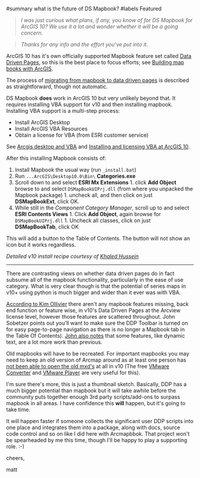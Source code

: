 ﻿#summary what is the future of DS Mapbook?
#labels Featured

> _I was just curious what plans, if any, you know of for DS Mapbook for ArcGIS 10?  We use it a lot and wonder whether it will be a going concern._

> _Thanks for any info and the effort you've put into it._

ArcGIS 10 has it's own officially supported Mapbook feature set called [Data Driven Pages](http://blogs.esri.com/Dev/blogs/arcgisdesktop/archive/2010/01/22/Data-Driven-Pages.aspx), so this is the best place to focus efforts; see [Building map books with ArcGIS](http://help.arcgis.com/en/arcgisdesktop/10.0/help/index.html#//00s90000002s000000.htm).

The process of [migrating from mapbook to data driven pages](http://blogs.esri.com/Dev/blogs/arcgisdesktop/archive/2010/12/29/Migrating-DSMapBooks-to-Data-Driven-Pages.aspx) is described as straightforward, though not automatic.

DS Mapbook **does** work in ArcGIS 10 but very unlikely beyond that. It requires installing VBA support for v10 and then installing mapbook. Installing VBA support is a multi-step process:

  * Install ArcGIS Desktop
  * Install ArcGIS VBA Resources
  * Obtain a license for VBA (from ESRI customer service)

See [Arcgis desktop and VBA](http://www.google.com/url?sa=D&q=http://blogs.esri.com/dev/blogs/arcgisdesktop/archive/2009/10/28/arcgis-desktop-and-vba_3f00_.aspx) and [Installing and licensing VBA at ArcGIS 10](http://www.google.com/url?sa=D&q=http://help.arcgis.com/en/sdk/10.0/vba_desktop/conceptualhelp/index.html%23//000100000130000000).

After this installing Mapbook consists of:

  1. Install Mapbook the usual way (run `_install.bat`)
  1. Run `...ArcGIS\Desktop10.0\Bin\` **Categories.exe**
  1. Scroll down to and select **ESRI Mx Extensions**
    1. click **Add Object** browse to and select `DSMapBookUIPrj.dll` (from where you unpacked the Mapbook package)
    1. uncheck all, and then click on just **DSMapBookExt**, click OK.
  1. While still in the _Component Category Manager_, scroll up to and select **ESRI Contents Views**
    1. Click **Add Object**, again browse for `DSMapBookUIPrj.dll`
    1. Uncheck all classes, click on just **DSMapBookTab**, click OK

This will add a button to the Table of Contents. The button will not show an icon but it works regardless.

_Detailed v10 install recipe courtesy of [Khaled Hussein](http://forums.arcgis.com/threads/8253-Arc-GIS-10-and-Map-Book-DS?p=196333&viewfull=1#post196333)_


---


There are contrasting views on whether data driven pages do in fact subsume all of the mapbook functionality, particularly in the ease of use category. What is very clear though is that the potential of series maps in v10+ using python is much bigger and wider than it ever was with VBA.

[According to Kim Ollivier](http://forums.arcgis.com/threads/9217-what-happeneded-to-DS-Map-Book-s-quot-Export-Map-Series-to-PDF-quot) there aren't any mapbook features missing, back end function or feature wise, in v10's Data Driven Pages at the Arcview license level, however those features are scattered throughout. John Sobetzer points out you'll want to make sure the DDP Toolbar is turned on for easy page-to-page navigation as there is no longer a Mapbook tab in the Table Of Contents). [John also notes](http://forums.arcgis.com/threads/8253-Arc-GIS-10-and-Map-Book-DS?p=25220&viewfull=1#post25220) that some features, like dynamic text, are a lot more work than previous.

Old mapbooks will have to be recreated. For important mapbooks you may need to keep an old version of Arcmap around as at least one person has [not been able to open the old mxd's](http://forums.arcgis.com/threads/7126-existing-projects-using-DSmapbook-open-in-ArcGIS10-Or-recreate) at all in v10 (The free [VMware Converter](http://www.vmware.com/products/converter/) and [VMware Player](http://www.vmware.com/products/player/) are very useful for this).

I'm sure there's more, this is just a thumbnail sketch.  Basically, DDP has a much bigger potential than mapbook but it will take awhile before the community puts together enough 3rd party scripts/add-ons to surpass mapbook in all areas. I have confidence this **will** happen, but it's going to take time.

It will happen faster if someone collects the significant user DDP scripts into one place and integrates them into a package, along with docs, source code control and so on like I did here with Arcmapbbok. That project won't be spearheaded by me this time, though I'll be happy to play a supporting role. :-)

cheers,

matt